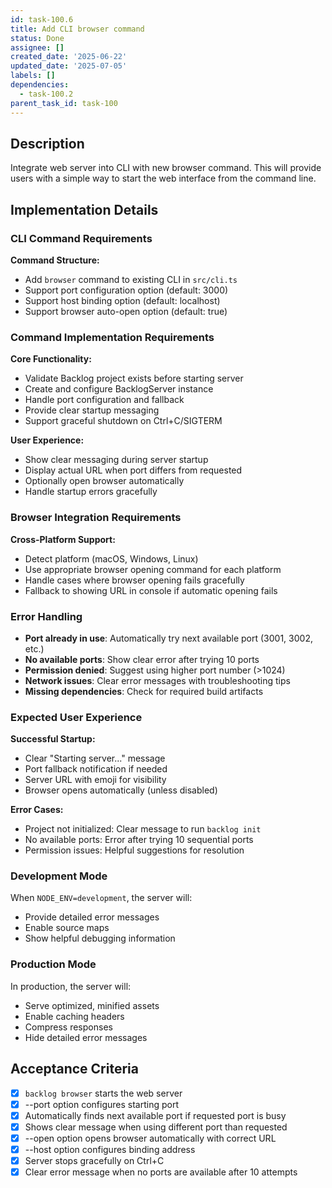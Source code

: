 ```yaml
---
id: task-100.6
title: Add CLI browser command
status: Done
assignee: []
created_date: '2025-06-22'
updated_date: '2025-07-05'
labels: []
dependencies:
  - task-100.2
parent_task_id: task-100
---
```


## Description

Integrate web server into CLI with new browser command. This will provide users with a simple way to start the web interface from the command line.

## Implementation Details

### CLI Command Requirements

**Command Structure:**

- Add `browser` command to existing CLI in `src/cli.ts`
- Support port configuration option (default: 3000)
- Support host binding option (default: localhost)
- Support browser auto-open option (default: true)

### Command Implementation Requirements

**Core Functionality:**

- Validate Backlog project exists before starting server
- Create and configure BacklogServer instance
- Handle port configuration and fallback
- Provide clear startup messaging
- Support graceful shutdown on Ctrl+C/SIGTERM

**User Experience:**

- Show clear messaging during server startup
- Display actual URL when port differs from requested
- Optionally open browser automatically
- Handle startup errors gracefully

### Browser Integration Requirements

**Cross-Platform Support:**

- Detect platform (macOS, Windows, Linux)
- Use appropriate browser opening command for each platform
- Handle cases where browser opening fails gracefully
- Fallback to showing URL in console if automatic opening fails

### Error Handling

- **Port already in use**: Automatically try next available port (3001, 3002, etc.)
- **No available ports**: Show clear error after trying 10 ports
- **Permission denied**: Suggest using higher port number (>1024)
- **Network issues**: Clear error messages with troubleshooting tips
- **Missing dependencies**: Check for required build artifacts

### Expected User Experience

**Successful Startup:**

- Clear "Starting server..." message
- Port fallback notification if needed
- Server URL with emoji for visibility
- Browser opens automatically (unless disabled)

**Error Cases:**

- Project not initialized: Clear message to run `backlog init`
- No available ports: Error after trying 10 sequential ports
- Permission issues: Helpful suggestions for resolution

### Development Mode

When `NODE_ENV=development`, the server will:

- Provide detailed error messages
- Enable source maps
- Show helpful debugging information

### Production Mode

In production, the server will:

- Serve optimized, minified assets
- Enable caching headers
- Compress responses
- Hide detailed error messages

## Acceptance Criteria

- [x] `backlog browser` starts the web server
- [x] --port option configures starting port
- [x] Automatically finds next available port if requested port is busy
- [x] Shows clear message when using different port than requested
- [x] --open option opens browser automatically with correct URL
- [x] --host option configures binding address
- [x] Server stops gracefully on Ctrl+C
- [x] Clear error message when no ports are available after 10 attempts
